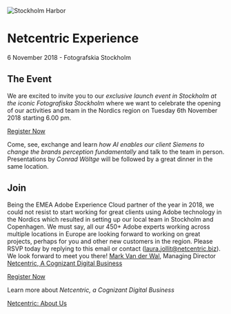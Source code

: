 <!--
  ~ Licensed to the Apache Software Foundation (ASF) under one or more
  ~ contributor license agreements.  See the NOTICE file distributed with
  ~ this work for additional information regarding copyright ownership.
  ~ The ASF licenses this file to You under the Apache License, Version 2.0
  ~ (the "License"); you may not use this file except in compliance with
  ~ the License.  You may obtain a copy of the License at
  ~
  ~      http://www.apache.org/licenses/LICENSE-2.0
  ~
  ~ Unless required by applicable law or agreed to in writing, software
  ~ distributed under the License is distributed on an "AS IS" BASIS,
  ~ WITHOUT WARRANTIES OR CONDITIONS OF ANY KIND, either express or implied.
  ~ See the License for the specific language governing permissions and
  ~ limitations under the License.
  -->
![Stockholm Harbor](https://spark.adobe.com/page/q628G2xmABPde/images/c91a80c3-3023-40f0-af1b-9911a9e5f25b.jpg)

# Netcentric Experience

6 November 2018 - Fotografskia Stockholm


## The Event
We are excited to invite you to our *exclusive launch event in Stockholm at the iconic Fotografiska Stockholm* where we want to celebrate the opening of our activities and team in the Nordics region on Tuesday 6th November 2018 starting 6.00 pm.

[Register Now](laura.jollit@netcentric.biz)

Come, see, exchange and learn *how AI enables our client Siemens to change the brands perception fundamentally* and talk to the team in person. Presentations by *Conrad Wöltge* will be followed by a great dinner in the same location.

## Join
Being the EMEA Adobe Experience Cloud partner of the year in 2018, we could not resist to start working for great clients using Adobe technology in the Nordics which resulted in setting up our local team in Stockholm and Copenhagen. We must say, all our 450+ Adobe experts working across multiple locations in Europe are looking forward to working on great projects, perhaps for you and other new customers in the region.
Please RSVP today by replying to this email or contact (laura.jollit@netcentric.biz). We look forward to meet you there! [Mark Van der Wal](mark.vanderwal@netcentric.biz), Managing Director [Netcentric, A Cognizant Digital Business](www.netcentric.biz)

[Register Now](laura.jollit@netcentric.biz)

Learn more about *Netcentric, a Cognizant Digital Business*

[Netcentric: About Us](https://youtube.com/embed/WWT0jaIjOHQ?enablejsapi=1)